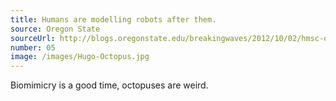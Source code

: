 ```yaml
---
title: Humans are modelling robots after them.
source: Oregon State
sourceUrl: http://blogs.oregonstate.edu/breakingwaves/2012/10/02/hmsc-octopus-takes-up-painting-for-october/
number: 05
image: /images/Hugo-Octopus.jpg
---
```


Biomimicry is a good time, octopuses are weird.
